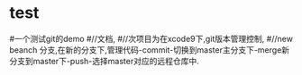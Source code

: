 # test
#一个测试git的demo
#//文档,
#//次项目为在xcode9下,git版本管理控制,
#//new beanch 分支,在新的分支下,管理代码-commit-切换到master主分支下-merge新分支到master下-push-选择master对应的远程仓库中.
